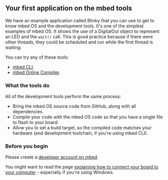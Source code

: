 ## Your first application on the mbed tools

We have an example application called Blinky that you can use to get to know mbed OS and the development tools. It's one of the simplest examples of mbed OS. It shows the use of a DigitalOut object to represent an LED and the ``wait()`` call. This is good practice because if there were other threads, they could be scheduled and run while the first thread is waiting.

You can try any of these tools:

* [mbed CLI](blinky_cli.md).
* [mbed Online Compiler](blinky_compiler.md).

### What the tools do

All of the development tools perform the same process:

* Bring the mbed OS source code from GitHub, along with all dependencies.
* Compile your code with the mbed OS code so that you have a single file to flash to your board.
* Allow you to set a build target, so the compiled code matches your hardware (and development toolchain, if you're using mbed CLI).

### Before you begin

Please create a [developer account on mbed](https://developer.mbed.org/account/signup/).

You might want to read the page [explaining how to connect your board to your computer](serial_communication.md) - especially if you're using Windows.
